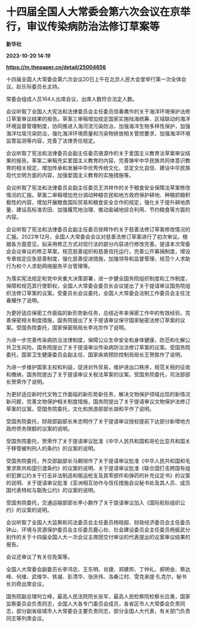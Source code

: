 # 十四届全国人大常委会第六次会议在京举行，审议传染病防治法修订草案等
**新华社**

**2023-10-20 14:19**

**https://m.thepaper.cn/detail/25004656**

十四届全国人大常委会第六次会议20日上午在北京人民大会堂举行第一次全体会议。赵乐际委员长主持。

常委会组成人员164人出席会议，出席人数符合法定人数。

会议听取了全国人大宪法和法律委员会主任委员信春鹰作的关于海洋环境保护法修订草案审议结果的报告。草案三审稿增加规定国家实施陆海统筹、区域联动的海洋环境监督管理制度，协同推进入海河流污染防治，加强海洋生物多样性保护，加强海洋垃圾污染防治，强化海洋环境质量和污染物排放相关管控要求，加强海洋环境监管监测等内容，完善了法律责任规定。

会议听取了宪法和法律委员会副主任委员骆源作的关于爱国主义教育法草案审议结果的报告。草案二审稿充实爱国主义教育的内容，完善铸牢中华民族共同体意识教育的相关规定，增加传承和发展中华优秀传统文化、坚定文化自信、建设中华民族现代文明方面的内容，加强爱国主义教育的实施措施等。

会议听取了宪法和法律委员会副主任委员王洪祥作的关于粮食安全保障法草案修改情况的汇报。草案二审稿增加充分调动种粮农民和地方政府保护耕地、种粮抓粮积极性的内容，增加开展粮食国际贸易和粮食安全合作的规定，强化关于提升耕地质量、建设高标准农田、加强撂荒地治理、推动盐碱地综合利用、节约粮食等方面的内容。

会议听取了宪法和法律委员会副主任委员徐辉作的关于慈善法修订草案修改情况的汇报。2022年12月，全国人大常委会会议对慈善法修订草案进行了初次审议。根据各方面意见，拟采用修正方式对现行法的部分内容进行修改完善。提请本次常委会会议审议的修正草案，规范慈善组织和慈善信托运行，完善公开募捐制度，增设专章规定应急慈善制度，强化慈善促进措施，加强领导和监督管理，规范个人求助行为和个人求助网络服务平台管理等。

为落实宪法规定和党中央重大决策部署，进一步健全国务院组织制度和工作制度，保障和规范其行使职权，全国人大常委会委员长会议提出了关于提请审议国务院组织法修订草案的议案。受委员长会议委托，全国人大常委会法制工作委员会主任沈春耀作了说明。

为更好适应保密工作面临的新形势新任务，总结近年来保密工作中的有效经验，完善保密相关制度措施，国务院提出了关于提请审议保守国家秘密法修订草案的议案。受国务院委托，国家保密局局长李兆宗作了说明。

为进一步完善传染病防治法律制度，保障公众生命安全和身体健康，防范和化解公共卫生风险，国务院提出了关于提请审议传染病防治法修订草案的议案。受国务院委托，国家卫生健康委员会副主任、国家疾病预防控制局局长王贺胜作了说明。

为进一步维护国家主权和利益，促进对外贸易，维护进出口秩序，规范关税的征收和缴纳，国务院提出了关于提请审议关税法草案的议案。受国务院委托，司法部部长贺荣作了说明。

为更好适应新时代文物工作面临的新形势新任务，解决文物保护领域出现的新情况新问题，完善文物保护相关制度措施，国务院提出了关于提请审议文物保护法修订草案的议案。受国务院委托，文化和旅游部部长胡和平作了说明。

受国务院委托，财政部副部长朱忠明作了关于提请审议授权提前下达部分新增地方政府债务限额的议案的说明。

受国务院委托，贺荣作了关于提请审议批准《中华人民共和国和哥伦比亚共和国关于移管被判刑人的条约》的议案的说明。

受国务院委托，外交部副部长马朝旭作了关于提请审议批准《中华人民共和国和毛里求斯共和国引渡条约》的议案的说明、关于提请审议批准《联合国打击跨国有组织犯罪公约关于打击非法制造和贩运枪支及其零部件和弹药的补充议定书》的议案的说明、关于提请审议批准《亚洲相互协作与信任措施会议秘书处及其人员、成员国代表特权与豁免公约》的议案的说明。

受国务院委托，交通运输部部长李小鹏作了关于提请审议加入《国际航标组织公约》的议案的说明。

会议听取了全国人大监察和司法委员会主任委员杨晓超、财政经济委员会主任委员钟山、环境与资源保护委员会主任委员鹿心社、社会建设委员会主任委员杨振武分别作的关于十四届全国人大一次会议主席团交付审议的代表提出的议案审议结果的报告。

会议还审议了有关任免案等。

全国人大常委会副委员长李鸿忠、王东明、肖捷、郑建邦、丁仲礼、郝明金、蔡达峰、何维、武维华、铁凝、彭清华、张庆伟、洛桑江村、雪克来提·扎克尔，秘书长刘奇出席会议。

国务院副总理何立峰，最高人民法院院长张军，最高人民检察院检察长应勇，国家监察委员会负责同志，全国人大各专门委员会成员，各省区市人大常委会负责同志，部分副省级城市人大常委会主要负责同志，部分全国人大代表，有关部门负责同志等列席会议。